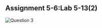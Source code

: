 
## Assignment 5-6:Lab 5-13(2)


![Question 3](https://nimbus-screenshots.s3.amazonaws.com/s/177175c899d91b7ef34b88732d223be4.png)



